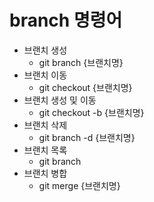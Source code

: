 # branch 명령어
- 브랜치 생성
    - git branch {브랜치명}
- 브랜치 이동
    - git checkout {브랜치명}
- 브랜치 생성 및 이동
    - git checkout -b {브랜치명}
- 브랜치 삭제
    - git branch -d {브랜치명}
- 브랜치 목록
    - git branch
-  브랜치 병합
    - git merge {브랜치명}